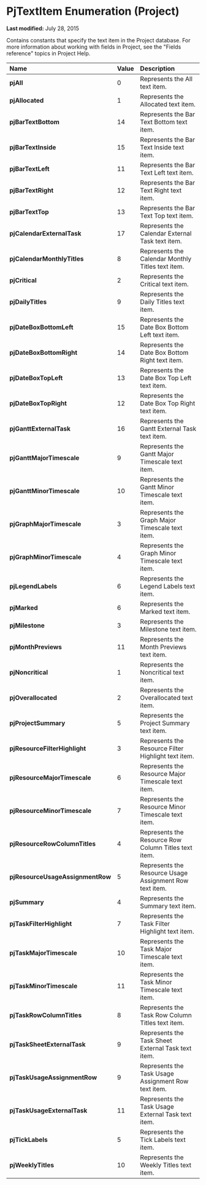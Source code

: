 
# PjTextItem Enumeration (Project)

 **Last modified:** July 28, 2015

Contains constants that specify the text item in the Project database. For more information about working with fields in Project, see the "Fields reference" topics in Project Help.


|**Name**|**Value**|**Description**|
|:-----|:-----|:-----|
| **pjAll**|0|Represents the All text item.|
| **pjAllocated**|1|Represents the Allocated text item.|
| **pjBarTextBottom**|14|Represents the Bar Text Bottom text item.|
| **pjBarTextInside**|15|Represents the Bar Text Inside text item.|
| **pjBarTextLeft**|11|Represents the Bar Text Left text item.|
| **pjBarTextRight**|12|Represents the Bar Text Right text item.|
| **pjBarTextTop**|13|Represents the Bar Text Top text item.|
| **pjCalendarExternalTask**|17|Represents the Calendar External Task text item.|
| **pjCalendarMonthlyTitles**|8|Represents the Calendar Monthly Titles text item.|
| **pjCritical**|2|Represents the Critical text item.|
| **pjDailyTitles**|9|Represents the Daily Titles text item.|
| **pjDateBoxBottomLeft**|15|Represents the Date Box Bottom Left text item.|
| **pjDateBoxBottomRight**|14|Represents the Date Box Bottom Right text item.|
| **pjDateBoxTopLeft**|13|Represents the Date Box Top Left text item.|
| **pjDateBoxTopRight**|12|Represents the Date Box Top Right text item.|
| **pjGanttExternalTask**|16|Represents the Gantt External Task text item.|
| **pjGanttMajorTimescale**|9|Represents the Gantt Major Timescale text item.|
| **pjGanttMinorTimescale**|10|Represents the Gantt Minor Timescale text item.|
| **pjGraphMajorTimescale**|3|Represents the Graph Major Timescale text item.|
| **pjGraphMinorTimescale**|4|Represents the Graph Minor Timescale text item.|
| **pjLegendLabels**|6|Represents the Legend Labels text item.|
| **pjMarked**|6|Represents the Marked text item.|
| **pjMilestone**|3|Represents the Milestone text item.|
| **pjMonthPreviews**|11|Represents the Month Previews text item.|
| **pjNoncritical**|1|Represents the Noncritical text item.|
| **pjOverallocated**|2|Represents the Overallocated text item.|
| **pjProjectSummary**|5|Represents the Project Summary text item.|
| **pjResourceFilterHighlight**|3|Represents the Resource Filter Highlight text item.|
| **pjResourceMajorTimescale**|6|Represents the Resource Major Timescale text item.|
| **pjResourceMinorTimescale**|7|Represents the Resource Minor Timescale text item.|
| **pjResourceRowColumnTitles**|4|Represents the Resource Row Column Titles text item.|
| **pjResourceUsageAssignmentRow**|5|Represents the Resource Usage Assignment Row text item.|
| **pjSummary**|4|Represents the Summary text item.|
| **pjTaskFilterHighlight**|7|Represents the Task Filter Highlight text item.|
| **pjTaskMajorTimescale**|10|Represents the Task Major Timescale text item.|
| **pjTaskMinorTimescale**|11|Represents the Task Minor Timescale text item.|
| **pjTaskRowColumnTitles**|8|Represents the Task Row Column Titles text item.|
| **pjTaskSheetExternalTask**|9|Represents the Task Sheet External Task text item.|
| **pjTaskUsageAssignmentRow**|9|Represents the Task Usage Assignment Row text item.|
| **pjTaskUsageExternalTask**|11|Represents the Task Usage External Task text item.|
| **pjTickLabels**|5|Represents the Tick Labels text item.|
| **pjWeeklyTitles**|10|Represents the Weekly Titles text item.|
